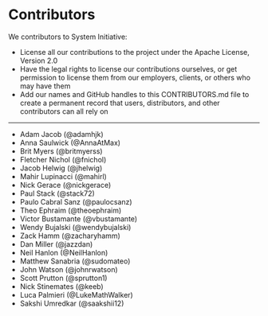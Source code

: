 # Contributors

We contributors to System Initiative:

* License all our contributions to the project under the Apache License, Version 2.0
* Have the legal rights to license our contributions ourselves, or get permission to license them from our employers, clients, or others who may have them
* Add our names and GitHub handles to this CONTRIBUTORS.md file to create a permanent record that users, distributors, and other contributors can all rely on

-----------
* Adam Jacob (@adamhjk)
* Anna Saulwick (@AnnaAtMax)
* Brit Myers (@britmyerss)
* Fletcher Nichol (@fnichol)
* Jacob Helwig (@jhelwig)
* Mahir Lupinacci (@mahirl)
* Nick Gerace (@nickgerace)
* Paul Stack (@stack72)
* Paulo Cabral Sanz (@paulocsanz)
* Theo Ephraim (@theoephraim)
* Victor Bustamante (@vbustamante)
* Wendy Bujalski (@wendybujalski)
* Zack Hamm (@zacharyhamm)
* Dan Miller (@jazzdan)
* Neil Hanlon (@NeilHanlon)
* Matthew Sanabria (@sudomateo)
* John Watson (@johnrwatson)
* Scott Prutton (@sprutton1)
* Nick Stinemates (@keeb)
* Luca Palmieri (@LukeMathWalker)
* Sakshi Umredkar (@saakshii12)
